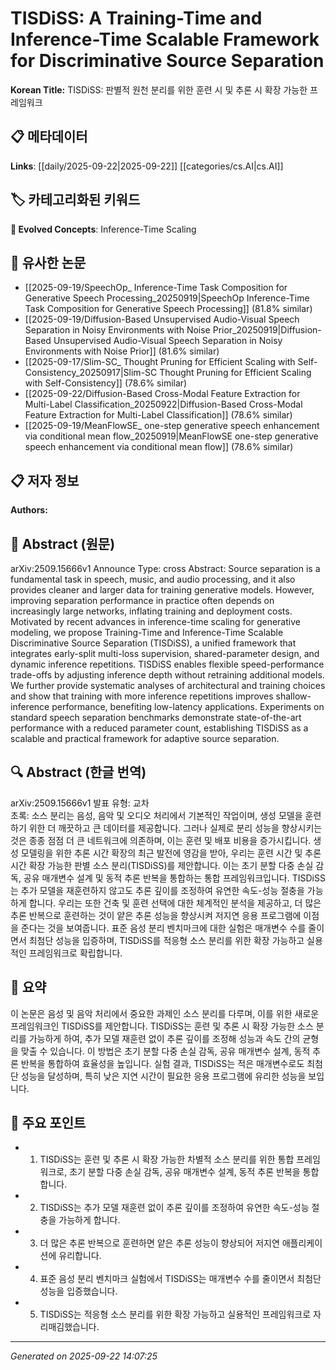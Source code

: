 # TISDiSS: A Training-Time and Inference-Time Scalable Framework for Discriminative Source Separation

**Korean Title:** TISDiSS: 판별적 원천 분리를 위한 훈련 시 및 추론 시 확장 가능한 프레임워크

## 📋 메타데이터

**Links**: [[daily/2025-09-22|2025-09-22]] [[categories/cs.AI|cs.AI]]

## 🏷️ 카테고리화된 키워드
**🚀 Evolved Concepts**: Inference-Time Scaling

## 🔗 유사한 논문
- [[2025-09-19/SpeechOp_ Inference-Time Task Composition for Generative Speech Processing_20250919|SpeechOp Inference-Time Task Composition for Generative Speech Processing]] (81.8% similar)
- [[2025-09-19/Diffusion-Based Unsupervised Audio-Visual Speech Separation in Noisy Environments with Noise Prior_20250919|Diffusion-Based Unsupervised Audio-Visual Speech Separation in Noisy Environments with Noise Prior]] (81.6% similar)
- [[2025-09-17/Slim-SC_ Thought Pruning for Efficient Scaling with Self-Consistency_20250917|Slim-SC Thought Pruning for Efficient Scaling with Self-Consistency]] (78.6% similar)
- [[2025-09-22/Diffusion-Based Cross-Modal Feature Extraction for Multi-Label Classification_20250922|Diffusion-Based Cross-Modal Feature Extraction for Multi-Label Classification]] (78.6% similar)
- [[2025-09-19/MeanFlowSE_ one-step generative speech enhancement via conditional mean flow_20250919|MeanFlowSE one-step generative speech enhancement via conditional mean flow]] (78.6% similar)

## 📋 저자 정보

**Authors:** 

## 📄 Abstract (원문)

arXiv:2509.15666v1 Announce Type: cross 
Abstract: Source separation is a fundamental task in speech, music, and audio processing, and it also provides cleaner and larger data for training generative models. However, improving separation performance in practice often depends on increasingly large networks, inflating training and deployment costs. Motivated by recent advances in inference-time scaling for generative modeling, we propose Training-Time and Inference-Time Scalable Discriminative Source Separation (TISDiSS), a unified framework that integrates early-split multi-loss supervision, shared-parameter design, and dynamic inference repetitions. TISDiSS enables flexible speed-performance trade-offs by adjusting inference depth without retraining additional models. We further provide systematic analyses of architectural and training choices and show that training with more inference repetitions improves shallow-inference performance, benefiting low-latency applications. Experiments on standard speech separation benchmarks demonstrate state-of-the-art performance with a reduced parameter count, establishing TISDiSS as a scalable and practical framework for adaptive source separation.

## 🔍 Abstract (한글 번역)

arXiv:2509.15666v1 발표 유형: 교차  
초록: 소스 분리는 음성, 음악 및 오디오 처리에서 기본적인 작업이며, 생성 모델을 훈련하기 위한 더 깨끗하고 큰 데이터를 제공합니다. 그러나 실제로 분리 성능을 향상시키는 것은 종종 점점 더 큰 네트워크에 의존하며, 이는 훈련 및 배포 비용을 증가시킵니다. 생성 모델링을 위한 추론 시간 확장의 최근 발전에 영감을 받아, 우리는 훈련 시간 및 추론 시간 확장 가능한 판별 소스 분리(TISDiSS)를 제안합니다. 이는 초기 분할 다중 손실 감독, 공유 매개변수 설계 및 동적 추론 반복을 통합하는 통합 프레임워크입니다. TISDiSS는 추가 모델을 재훈련하지 않고도 추론 깊이를 조정하여 유연한 속도-성능 절충을 가능하게 합니다. 우리는 또한 건축 및 훈련 선택에 대한 체계적인 분석을 제공하고, 더 많은 추론 반복으로 훈련하는 것이 얕은 추론 성능을 향상시켜 저지연 응용 프로그램에 이점을 준다는 것을 보여줍니다. 표준 음성 분리 벤치마크에 대한 실험은 매개변수 수를 줄이면서 최첨단 성능을 입증하며, TISDiSS를 적응형 소스 분리를 위한 확장 가능하고 실용적인 프레임워크로 확립합니다.

## 📝 요약

이 논문은 음성 및 음악 처리에서 중요한 과제인 소스 분리를 다루며, 이를 위한 새로운 프레임워크인 TISDiSS를 제안합니다. TISDiSS는 훈련 및 추론 시 확장 가능한 소스 분리를 가능하게 하여, 추가 모델 재훈련 없이 추론 깊이를 조정해 성능과 속도 간의 균형을 맞출 수 있습니다. 이 방법은 초기 분할 다중 손실 감독, 공유 매개변수 설계, 동적 추론 반복을 통합하여 효율성을 높입니다. 실험 결과, TISDiSS는 적은 매개변수로도 최첨단 성능을 달성하며, 특히 낮은 지연 시간이 필요한 응용 프로그램에 유리한 성능을 보입니다.

## 🎯 주요 포인트

- 1. TISDiSS는 훈련 및 추론 시 확장 가능한 차별적 소스 분리를 위한 통합 프레임워크로, 초기 분할 다중 손실 감독, 공유 매개변수 설계, 동적 추론 반복을 통합합니다.

- 2. TISDiSS는 추가 모델 재훈련 없이 추론 깊이를 조정하여 유연한 속도-성능 절충을 가능하게 합니다.

- 3. 더 많은 추론 반복으로 훈련하면 얕은 추론 성능이 향상되어 저지연 애플리케이션에 유리합니다.

- 4. 표준 음성 분리 벤치마크 실험에서 TISDiSS는 매개변수 수를 줄이면서 최첨단 성능을 입증했습니다.

- 5. TISDiSS는 적응형 소스 분리를 위한 확장 가능하고 실용적인 프레임워크로 자리매김했습니다.

---

*Generated on 2025-09-22 14:07:25*